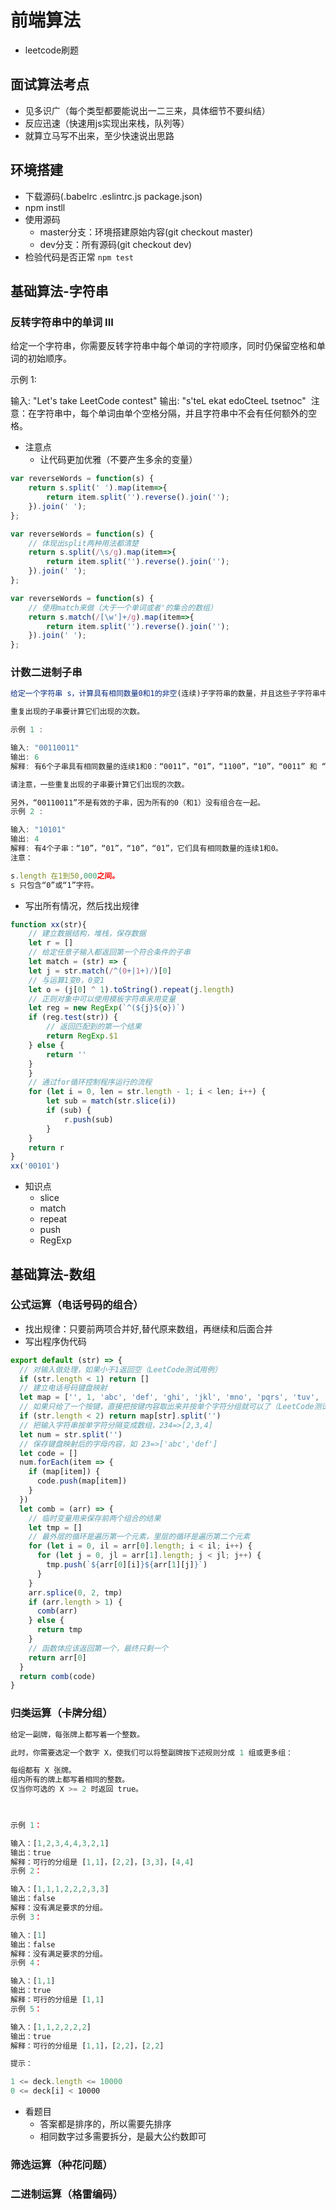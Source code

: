 # 前端算法

- leetcode刷题

## 面试算法考点
- 见多识广（每个类型都要能说出一二三来，具体细节不要纠结）
- 反应迅速（快速用js实现出来栈，队列等）
- 就算立马写不出来，至少快速说出思路

## 环境搭建
- 下载源码(.babelrc .eslintrc.js package.json)
- npm instll
- 使用源码
    - master分支：环境搭建原始内容(git checkout master)
    - dev分支：所有源码(git checkout dev)
- 检验代码是否正常 `npm test`

## 基础算法-字符串
### 反转字符串中的单词 III
给定一个字符串，你需要反转字符串中每个单词的字符顺序，同时仍保留空格和单词的初始顺序。

示例 1:

输入: "Let's take LeetCode contest"
输出: "s'teL ekat edoCteeL tsetnoc" 
注意：在字符串中，每个单词由单个空格分隔，并且字符串中不会有任何额外的空格。
- 注意点
    - 让代码更加优雅（不要产生多余的变量）

```js
var reverseWords = function(s) {
    return s.split(' ').map(item=>{
        return item.split('').reverse().join('');
    }).join(' ');
};
```
```js
var reverseWords = function(s) {
    // 体现出split两种用法都清楚
    return s.split(/\s/g).map(item=>{
        return item.split('').reverse().join('');
    }).join(' ');
};
```
```js
var reverseWords = function(s) {
    // 使用match来做（大于一个单词或者'的集合的数组）
    return s.match(/[\w']+/g).map(item=>{
        return item.split('').reverse().join('');
    }).join(' ');
};
```
### 计数二进制子串
```js
给定一个字符串 s，计算具有相同数量0和1的非空(连续)子字符串的数量，并且这些子字符串中的所有0和所有1都是组合在一起的。

重复出现的子串要计算它们出现的次数。

示例 1 :

输入: "00110011"
输出: 6
解释: 有6个子串具有相同数量的连续1和0：“0011”，“01”，“1100”，“10”，“0011” 和 “01”。

请注意，一些重复出现的子串要计算它们出现的次数。

另外，“00110011”不是有效的子串，因为所有的0（和1）没有组合在一起。
示例 2 :

输入: "10101"
输出: 4
解释: 有4个子串：“10”，“01”，“10”，“01”，它们具有相同数量的连续1和0。
注意：

s.length 在1到50,000之间。
s 只包含“0”或“1”字符。
```
- 写出所有情况，然后找出规律
```js
function xx(str){
    // 建立数据结构，堆栈，保存数据
    let r = []
    // 给定任意子输入都返回第一个符合条件的子串
    let match = (str) => {
    let j = str.match(/^(0+|1+)/)[0]
    // 与运算1变0，0变1
    let o = (j[0] ^ 1).toString().repeat(j.length)
    // 正则对象中可以使用模板字符串来用变量
    let reg = new RegExp(`^(${j}${o})`)
    if (reg.test(str)) {
        // 返回匹配到的第一个结果
        return RegExp.$1
    } else {
        return ''
    }
    }
    // 通过for循环控制程序运行的流程
    for (let i = 0, len = str.length - 1; i < len; i++) {
        let sub = match(str.slice(i))
        if (sub) {
            r.push(sub)
        }
    }
    return r
}
xx('00101')
```
- 知识点
    - slice
    - match
    - repeat
    - push 
    - RegExp

## 基础算法-数组
### 公式运算（电话号码的组合）
- 找出规律：只要前两项合并好,替代原来数组，再继续和后面合并
- 写出程序伪代码
```js
export default (str) => {
  // 对输入做处理，如果小于1返回空（LeetCode测试用例）
  if (str.length < 1) return []
  // 建立电话号码键盘映射
  let map = ['', 1, 'abc', 'def', 'ghi', 'jkl', 'mno', 'pqrs', 'tuv', 'wxyz']
  // 如果只给了一个按键，直接把按键内容取出来并按单个字符分组就可以了（LeetCode测试用例）
  if (str.length < 2) return map[str].split('')
  // 把输入字符串按单字符分隔变成数组，234=>[2,3,4]
  let num = str.split('')
  // 保存键盘映射后的字母内容，如 23=>['abc','def']
  let code = []
  num.forEach(item => {
    if (map[item]) {
      code.push(map[item])
    }
  })
  let comb = (arr) => {
    // 临时变量用来保存前两个组合的结果
    let tmp = []
    // 最外层的循环是遍历第一个元素，里层的循环是遍历第二个元素
    for (let i = 0, il = arr[0].length; i < il; i++) {
      for (let j = 0, jl = arr[1].length; j < jl; j++) {
        tmp.push(`${arr[0][i]}${arr[1][j]}`)
      }
    }
    arr.splice(0, 2, tmp)
    if (arr.length > 1) {
      comb(arr)
    } else {
      return tmp
    }
    // 函数体应该返回第一个，最终只剩一个
    return arr[0]
  }
  return comb(code)
}
```

### 归类运算（卡牌分组）
```js
给定一副牌，每张牌上都写着一个整数。

此时，你需要选定一个数字 X，使我们可以将整副牌按下述规则分成 1 组或更多组：

每组都有 X 张牌。
组内所有的牌上都写着相同的整数。
仅当你可选的 X >= 2 时返回 true。

 

示例 1：

输入：[1,2,3,4,4,3,2,1]
输出：true
解释：可行的分组是 [1,1]，[2,2]，[3,3]，[4,4]
示例 2：

输入：[1,1,1,2,2,2,3,3]
输出：false
解释：没有满足要求的分组。
示例 3：

输入：[1]
输出：false
解释：没有满足要求的分组。
示例 4：

输入：[1,1]
输出：true
解释：可行的分组是 [1,1]
示例 5：

输入：[1,1,2,2,2,2]
输出：true
解释：可行的分组是 [1,1]，[2,2]，[2,2]

提示：

1 <= deck.length <= 10000
0 <= deck[i] < 10000
```
- 看题目
    - 答案都是排序的，所以需要先排序
    - 相同数字过多需要拆分，是最大公约数即可

### 筛选运算（种花问题）

### 二进制运算（格雷编码）